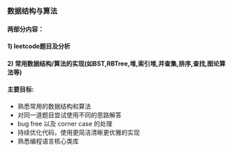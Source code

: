### 数据结构与算法

#### 两部分内容：

#### 1) leetcode题目及分析
#### 2) 常用数据结构/算法的实现(如BST,RBTree,堆,索引堆,并查集,排序,查找,图论算法等)

#### 主要目标:

* 熟悉常用的数据结构和算法
* 对同一道题目尝试使用不同的思路解答
* bug free 以及 corner case 的处理
* 持续优化代码，使用更简洁清晰更优雅的实现
* 熟悉编程语言核心类库



